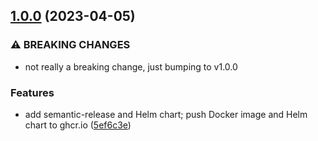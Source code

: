 ## [1.0.0](https://github.com/goto-opensource/k8s-aws-operator/compare/v0.0.5...v1.0.0) (2023-04-05)


### ⚠ BREAKING CHANGES

* not really a breaking change, just bumping to v1.0.0

### Features

* add semantic-release and Helm chart; push Docker image and Helm chart to ghcr.io ([5ef6c3e](https://github.com/goto-opensource/k8s-aws-operator/commit/5ef6c3efb7908c4be524d29b4ac7042d16a62d18))
